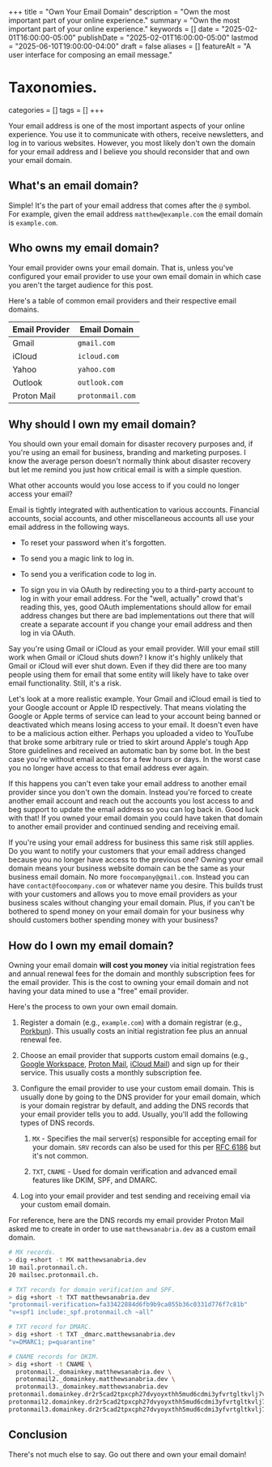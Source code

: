 +++
title       = "Own Your Email Domain"
description = "Own the most important part of your online experience."
summary     = "Own the most important part of your online experience."
keywords    = []
date        = "2025-02-01T16:00:00-05:00"
publishDate = "2025-02-01T16:00:00-05:00"
lastmod     = "2025-06-10T19:00:00-04:00"
draft       = false
aliases     = []
featureAlt  = "A user interface for composing an email message."

# Taxonomies.
categories = []
tags       = []
+++

Your email address is one of the most important aspects of your online
experience. You use it to communicate with others, receive newsletters, and
log in to various websites. However, you most likely don't own the domain for
your email address and I believe you should reconsider that and own your email
domain.

## What's an email domain?

Simple! It's the part of your email address that comes after the `@` symbol.
For example, given the email address `matthew@example.com` the email domain
is `example.com`.

## Who owns my email domain?

Your email provider owns your email domain. That is, unless you've configured
your email provider to use your own email domain in which case you aren't the
target audience for this post.

Here's a table of common email providers and their respective email domains.

| Email Provider | Email Domain     |
| -------------- | ---------------- |
| Gmail          | `gmail.com`      |
| iCloud         | `icloud.com`     |
| Yahoo          | `yahoo.com`      |
| Outlook        | `outlook.com`    |
| Proton Mail    | `protonmail.com` |

## Why should I own my email domain?

You should own your email domain for disaster recovery purposes and, if you're
using an email for business, branding and marketing purposes. I know the average
person doesn't normally think about disaster recovery but let me remind you just
how critical email is with a simple question.

What other accounts would you lose access to if you could no longer access your
email?

Email is tightly integrated with authentication to various accounts. Financial
accounts, social accounts, and other miscellaneous accounts all use your email
address in the following ways.

- To reset your password when it's forgotten.

- To send you a magic link to log in.

- To send you a verification code to log in.

- To sign you in via OAuth by redirecting you to a third-party account to log
in with your email address. For the "well, actually" crowd that's reading this,
yes, good OAuth implementations should allow for email address changes but there
are bad implementations out there that will create a separate account if you
change your email address and then log in via OAuth.

Say you're using Gmail or iCloud as your email provider. Will your email still
work when Gmail or iCloud shuts down? I know it's highly unlikely that Gmail
or iCloud will ever shut down. Even if they did there are too many people
using them for email that some entity will likely have to take over email
functionality. Still, it's a risk.

Let's look at a more realistic example. Your Gmail and iCloud email is tied to
your Google account or Apple ID respectively. That means violating the Google
or Apple terms of service can lead to your account being banned or deactivated
which means losing access to your email. It doesn't even have to be a malicious
action either. Perhaps you uploaded a video to YouTube that broke some arbitrary
rule or tried to skirt around Apple's tough App Store guidelines and received
an automatic ban by some bot. In the best case you're without email access for
a few hours or days. In the worst case you no longer have access to that email
address ever again.

If this happens you can't even take your email address to another email provider
since you don't own the domain. Instead you're forced to create another email
account and reach out the accounts you lost access to and beg support to update
the email address so you can log back in. Good luck with that! If you owned
your email domain you could have taken that domain to another email provider and
continued sending and receiving email.

If you're using your email address for business this same risk still applies.
Do you want to notify your customers that your email address changed because
you no longer have access to the previous one? Owning your email domain means
your business website domain can be the same as your business email domain. No
more `foocompany@gmail.com`. Instead you can have `contact@foocompany.com` or
whatever name you desire. This builds trust with your customers and allows you
to move email providers as your business scales without changing your email
domain. Plus, if you can't be bothered to spend money on your email domain for
your business why should customers bother spending money with your business?

## How do I own my email domain?

Owning your email domain **will cost you money** via initial registration fees
and annual renewal fees for the domain and monthly subscription fees for the
email provider. This is the cost to owning your email domain and not having your
data mined to use a "free" email provider.

Here's the process to own your own email domain.

1. Register a domain (e.g., `example.com`) with a domain registrar (e.g.,
[Porkbun](https://porkbun.com/)). This usually costs an initial registration fee
plus an annual renewal fee.

1. Choose an email provider that supports custom email domains (e.g., [Google
Workspace](https://workspace.google.com/), [Proton Mail](https://proton.me/),
[iCloud Mail](https://support.apple.com/en-in/102540)) and sign up for their
service. This usually costs a monthly subscription fee.

1. Configure the email provider to use your custom email domain. This is usually
done by going to the DNS provider for your email domain, which is your domain
registrar by default, and adding the DNS records that your email provider tells
you to add. Usually, you'll add the following types of DNS records.

    1. `MX` - Specifies the mail server(s) responsible for accepting email for
    your domain. `SRV` records can also be used for this per
    [RFC 6186](https://www.rfc-editor.org/rfc/rfc6186) but it's not common.

    1. `TXT`, `CNAME` - Used for domain verification and advanced
    email features like DKIM, SPF, and DMARC.

1. Log into your email provider and test sending and receiving email via your
custom email domain.

For reference, here are the DNS records my email provider Proton Mail asked me
to create in order to use `matthewsanabria.dev` as a custom email domain.

```sh
# MX records.
> dig +short -t MX matthewsanabria.dev
10 mail.protonmail.ch.
20 mailsec.protonmail.ch.

# TXT records for domain verification and SPF.
> dig +short -t TXT matthewsanabria.dev
"protonmail-verification=fa33422884d6fb9b9ca055b36c0331d776f7c81b"
"v=spf1 include:_spf.protonmail.ch ~all"

# TXT record for DMARC.
> dig +short -t TXT _dmarc.matthewsanabria.dev
"v=DMARC1; p=quarantine"

# CNAME records for DKIM.
> dig +short -t CNAME \
  protonmail._domainkey.matthewsanabria.dev \
  protonmail2._domainkey.matthewsanabria.dev \
  protonmail3._domainkey.matthewsanabria.dev
protonmail.domainkey.dr2r5cad2tpxcph27dvyoyxthh5mud6cdmi3yfvrtgltkvlj7vdwq.domains.proton.ch.
protonmail2.domainkey.dr2r5cad2tpxcph27dvyoyxthh5mud6cdmi3yfvrtgltkvlj7vdwq.domains.proton.ch.
protonmail3.domainkey.dr2r5cad2tpxcph27dvyoyxthh5mud6cdmi3yfvrtgltkvlj7vdwq.domains.proton.ch.
```

## Conclusion

There's not much else to say. Go out there and own your email domain!
